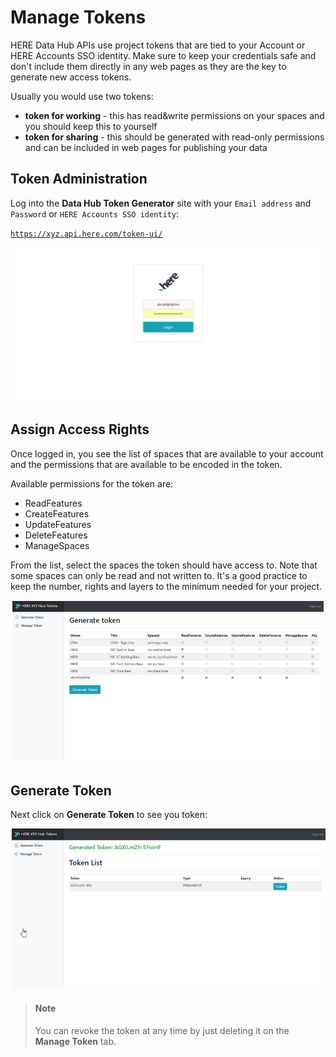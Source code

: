 # Manage Tokens

HERE Data Hub APIs use project tokens that are tied to your Account or HERE Accounts SSO identity. Make sure to keep your credentials safe and don't include them directly in any web pages as they are the key to generate new access tokens.

Usually you would use two tokens:

* **token for working** - this has read&write permissions on your spaces and you should keep this to yourself
* **token for sharing** - this should be generated with read-only permissions and can be included in web pages for publishing your data

## Token Administration

Log into the **Data Hub Token Generator** site with your `Email address` and `Password` or `HERE Accounts SSO identity`:

[`https://xyz.api.here.com/token-ui/`](https://xyz.api.here.com/token-ui/)

[![Login Screen](images/start-token-login.png)](https://xyz.api.here.com/token-ui/)

## Assign Access Rights

Once logged in, you see the list of spaces that are available to your account and the permissions that are available
to be encoded in the token.

Available permissions for the token are:

* ReadFeatures
* CreateFeatures
* UpdateFeatures
* DeleteFeatures
* ManageSpaces

From the list, select the spaces the token should have access to. Note that some spaces can only be read and not written to.
It's a good practice to keep the number, rights and layers to the minimum needed for your project.

![Assign Rights](images/generate-tokens.png)

## Generate Token

Next click on **Generate Token** to see you token:

![List of Generated Tokens](images/token-list.png)

> #### Note
>
> You can revoke the token at any time by just deleting it on the **Manage Token** tab.
